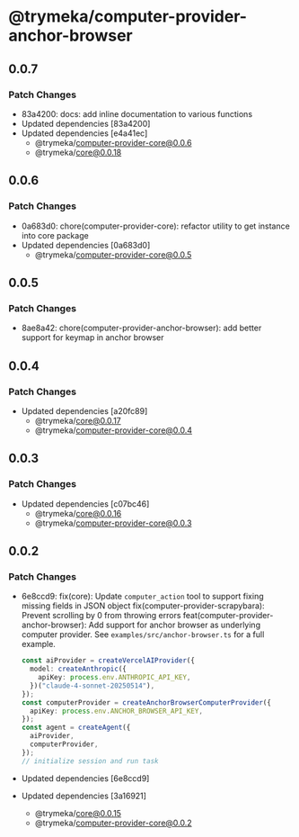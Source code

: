 # @trymeka/computer-provider-anchor-browser

## 0.0.7

### Patch Changes

- 83a4200: docs: add inline documentation to various functions
- Updated dependencies [83a4200]
- Updated dependencies [e4a41ec]
  - @trymeka/computer-provider-core@0.0.6
  - @trymeka/core@0.0.18

## 0.0.6

### Patch Changes

- 0a683d0: chore(computer-provider-core): refactor utility to get instance into core package
- Updated dependencies [0a683d0]
  - @trymeka/computer-provider-core@0.0.5

## 0.0.5

### Patch Changes

- 8ae8a42: chore(computer-provider-anchor-browser): add better support for keymap in anchor browser

## 0.0.4

### Patch Changes

- Updated dependencies [a20fc89]
  - @trymeka/core@0.0.17
  - @trymeka/computer-provider-core@0.0.4

## 0.0.3

### Patch Changes

- Updated dependencies [c07bc46]
  - @trymeka/core@0.0.16
  - @trymeka/computer-provider-core@0.0.3

## 0.0.2

### Patch Changes

- 6e8ccd9: fix(core): Update `computer_action` tool to support fixing missing fields in JSON object
  fix(computer-provider-scrapybara): Prevent scrolling by 0 from throwing errors
  feat(computer-provider-anchor-browser): Add support for anchor browser as underlying computer provider. See `examples/src/anchor-browser.ts` for a full example.

  ```typescript
  const aiProvider = createVercelAIProvider({
    model: createAnthropic({
      apiKey: process.env.ANTHROPIC_API_KEY,
    })("claude-4-sonnet-20250514"),
  });
  const computerProvider = createAnchorBrowserComputerProvider({
    apiKey: process.env.ANCHOR_BROWSER_API_KEY,
  });
  const agent = createAgent({
    aiProvider,
    computerProvider,
  });
  // initialize session and run task
  ```

- Updated dependencies [6e8ccd9]
- Updated dependencies [3a16921]
  - @trymeka/core@0.0.15
  - @trymeka/computer-provider-core@0.0.2
